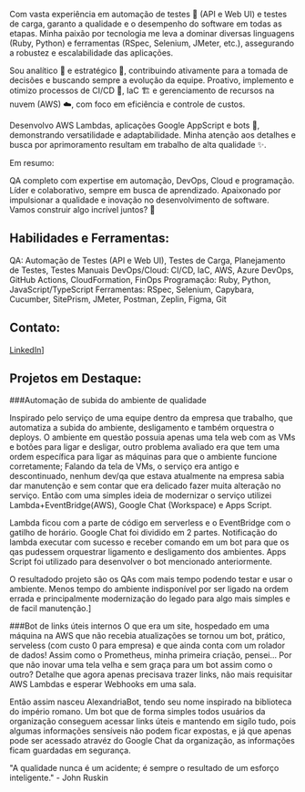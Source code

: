 Com vasta experiência em automação de testes 🤖 (API e Web UI) e testes de carga, garanto a qualidade e o desempenho do software em todas as etapas. Minha paixão por tecnologia me leva a dominar diversas linguagens (Ruby, Python) e ferramentas (RSpec, Selenium, JMeter, etc.), assegurando a robustez e escalabilidade das aplicações.

Sou analítico 🧠 e estratégico 🎯, contribuindo ativamente para a tomada de decisões e buscando sempre a evolução da equipe. Proativo, implemento e otimizo processos de CI/CD 🔄, IaC 🏗️ e gerenciamento de recursos na nuvem (AWS) ☁️, com foco em eficiência e controle de custos.

Desenvolvo AWS Lambdas, aplicações Google AppScript e bots 🤖, demonstrando versatilidade e adaptabilidade. Minha atenção aos detalhes e busca por aprimoramento resultam em trabalho de alta qualidade ✨.

Em resumo:

QA completo com expertise em automação, DevOps, Cloud e programação.
Líder e colaborativo, sempre em busca de aprendizado.
Apaixonado por impulsionar a qualidade e inovação no desenvolvimento de software.
Vamos construir algo incrível juntos? 🤝

## Habilidades e Ferramentas:

QA: Automação de Testes (API e Web UI), Testes de Carga, Planejamento de Testes, Testes Manuais
DevOps/Cloud: CI/CD, IaC, AWS, Azure DevOps, GitHub Actions, CloudFormation, FinOps
Programação: Ruby, Python, JavaScript/TypeScript
Ferramentas: RSpec, Selenium, Capybara, Cucumber, SitePrism, JMeter, Postman, Zeplin, Figma, Git
## Contato:

[LinkedIn](https://www.linkedin.com/in/ricetto/)]
## Projetos em Destaque:

###Automação de subida do ambiente de qualidade

Inspirado pelo serviço de uma equipe dentro da empresa que trabalho, que automatiza a subida do ambiente, desligamento e também orquestra o deploys.
O ambiente em questão possuia apenas uma tela web com as VMs e botões para ligar e desligar, outro problema avaliado era que tem uma ordem específica para ligar as máquinas para que o ambiente funcione corretamente; Falando da tela de VMs, o serviço era antigo e descontinuado, nenhum dev/qa que estava atualmente na empresa sabia dar manutenção e sem contar que era delicado fazer muita alteração no serviço. Então com uma simples ideia de modernizar o serviço utilizei Lambda+EventBridge(AWS), Google Chat (Workspace) e Apps Script.

Lambda ficou com a parte de código em serverless e o EventBridge com o gatilho de horário.
Google Chat foi dividido em 2 partes. Notificação do lambda executar com sucesso e receber comando em um bot para que os qas pudessem orquestrar ligamento e desligamento dos ambientes.
Apps Script foi utilizado para desenvolver o bot mencionado anteriormente.

O resultadodo projeto são os QAs com mais tempo podendo testar e usar o ambiente. Menos tempo do ambiente indisponível por ser ligado na ordem errada e principalmente modernização do legado para algo mais simples e de facil manutenção.]

###Bot de links úteis internos
O que era um site, hospedado em uma máquina na AWS que não recebia atualizações se tornou um bot, prático, serveless (com custo 0 para empresa) e que ainda conta com um rolador de dados!
Assim como o Prometheus, minha primeira criação, pensei... Por que não inovar uma tela velha e sem graça para um bot assim como o outro? Detalhe que agora apenas precisava trazer links, não mais requisitar AWS Lambdas e esperar Webhooks em uma sala.

Então assim nasceu AlexandriaBot, tendo seu nome inspirado na biblioteca do império romano. Um bot que de forma simples todos usuários da organização conseguem acessar links úteis e mantendo em sigílo tudo, pois algumas informações sensíveis não podem ficar expostas, e já que apenas pode ser acessado atravéz do Google Chat da organização, as informações ficam guardadas em segurança.



"A qualidade nunca é um acidente; é sempre o resultado de um esforço inteligente." - John Ruskin
